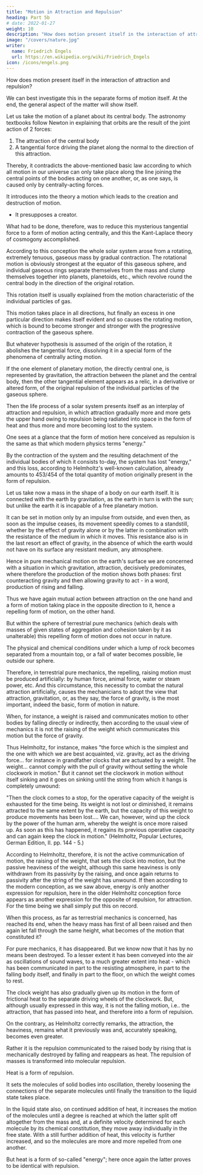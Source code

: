 ```yaml
---
title: "Motion in Attraction and Repulsion"
heading: Part 5b
# date: 2022-01-27
weight: 10
description: "How does motion present itself in the interaction of attraction and repulsion?"
image: "/covers/nature.jpg"
writer:
  name: Friedrich Engels
  url: https://en.wikipedia.org/wiki/Friedrich_Engels
icon: /icons/engels.png
---
```



How does motion present itself in the interaction of attraction and repulsion?

We can best investigate this in the separate forms of motion itself. At the end, the general aspect of the matter will show itself.

Let us take the motion of a planet about its central body. The astronomy textbooks follow Newton in explaining that orbits are the result of the joint action of 2 forces:

1. The attraction of the central body
2. A tangential force driving the planet along the normal to the direction of this attraction. 

<!-- Thus it assumes, besides the form of motion directed centrally, also another direction of motion or so-called "force" perpendicular to the line joining the central points.  -->

Thereby, it contradicts the above-mentioned basic law according to which all motion in our universe can only take place along the line joining the central points of the bodies acting on one another, or, as one says, is caused only by centrally-acting forces. 

It introduces into the theory a motion which leads to the creation and destruction of motion.
- It presupposes a creator.

What had to be done, therefore, was to reduce this mysterious tangential force to a form of motion acting centrally, and this the Kant-Laplace theory of cosmogony accomplished. 

According to this conception the whole solar system arose from a rotating, extremely tenuous, gaseous mass by gradual contraction. The rotational motion is obviously strongest at the equator of this gaseous sphere, and individual gaseous rings separate themselves from the mass and clump themselves together into planets, planetoids, etc., which revolve round the central body in the direction of the original rotation. 

This rotation itself is usually explained from the motion characteristic of the individual particles of gas. 

This motion takes place in all directions, hut finally an excess in one particular direction makes itself evident and so causes the rotating motion, which is bound to become stronger and stronger with the progressive contraction of the gaseous sphere. 

But whatever hypothesis is assumed of the origin of the rotation, it abolishes the tangential force, dissolving it in a special form of the phenomena of centrally acting motion. 

If the one element of planetary motion, the directly central one, is represented by gravitation, the attraction between the planet and the central body, then the other tangential element appears as a relic, in a derivative or altered form, of the original repulsion of the individual particles of the gaseous sphere.

Then the life process of a solar system presents itself as an interplay of attraction and repulsion, in which attraction gradually more and more gets the upper hand owing to repulsion being radiated into space in the form of heat and thus more and more becoming lost to the system.

One sees at a glance that the form of motion here conceived as repulsion is the same as that which modern physics terms "energy." 

By the contraction of the system and the resulting detachment of the individual bodies of which it consists to-day, the system has lost "energy," and this loss, according to Helmholtz's well-known calculation, already amounts to 453/454 of the total quantity of motion originally present in the form of repulsion.

Let us take now a mass in the shape of a body on our earth itself. It is connected with the earth by gravitation, as the earth in turn is with the sun; but unlike the earth it is incapable of a free planetary motion.

It can be set in motion only by an impulse from outside, and even then, as soon as the impulse ceases, its movement speedily comes to a standstill, whether by the effect of gravity alone or by the latter in combination with the resistance of the medium in which it moves. This resistance also is in the last resort an effect of gravity, in the absence of which the earth would not have on its surface any resistant medium, any atmosphere.

Hence in pure mechanical motion on the earth's surface we are concerned with a situation in which gravitation, attraction, decisively predominates, where therefore the production of the motion shows both phases: first counteracting gravity and then allowing gravity to act - in a word, production of rising and falling.

Thus we have again mutual action between attraction on the one hand and a form of motion taking place in the opposite direction to it, hence a repelling form of motion, on the other hand.

But within the sphere of terrestrial pure mechanics (which deals with masses of given states of aggregation and cohesion taken by it as unalterable) this repelling form of motion does not occur in nature.

The physical and chemical conditions under which a lump of rock becomes separated from a mountain top, or a fall of water becomes possible, lie outside our sphere. 

Therefore, in terrestrial pure mechanics, the repelling, raising motion must be produced artificially: by human force, animal force, water or steam power, etc. And this circumstance, this necessity to combat the natural attraction artificially, causes the mechanicians to adopt the view that attraction, gravitation, or, as they say, the force of gravity, is the most important, indeed the basic, form of motion in nature.

When, for instance, a weight is raised and communicates motion to other bodies by falling directly or indirectly, then according to the usual view of mechanics it is not the raising of the weight which communicates this motion but the force of gravity.

Thus Helmholtz, for instance, makes "the force which is the simplest and the one with which we are best acquainted, viz. gravity, act as the driving force... for instance in grandfather clocks that are actuated by a weight. The weight... cannot comply with the pull of gravity without setting the whole clockwork in motion." But it cannot set the clockwork in motion without itself sinking and it goes on sinking until the string from which it hangs is completely unwound:

"Then the clock comes to a stop, for the operative capacity of the weight is exhausted for the time being. Its weight is not lost or diminished, it remains attracted to the same extent by the earth, but the capacity of this weight to produce movements has been lost.... We can, however, wind up the clock by the power of the human arm, whereby the weight is once more raised up. As soon as this has happened, it regains its previous operative capacity and can again keep the clock in motion." (Helmholtz, Popular Lectures, German Edition, II. pp. 144 - 5.)

According to Helmholtz, therefore, it is not the active communication of motion, the raising of the weight, that sets the clock into motion, but the passive heaviness of the weight, although this same heaviness is only withdrawn from its passivity by the raising, and once again returns to passivity after the string of the weight has unwound. If then according to the modern conception, as we saw above, energy is only another expression for repulsion, here in the older Helmholtz conception force appears as another expression for the opposite of repulsion, for attraction. For the time being we shall simply put this on record.

When this process, as far as terrestrial mechanics is concerned, has reached its end, when the heavy mass has first of all been raised and then again let fall through the same height, what becomes of the motion that constituted it? 

For pure mechanics, it has disappeared. But we know now that it has by no means been destroyed. To a lesser extent it has been conveyed into the air as oscillations of sound waves, to a much greater extent into heat - which has been communicated in part to the resisting atmosphere, in part to the falling body itself, and finally in part to the floor, on which the weight comes to rest. 

The clock weight has also gradually given up its motion in the form of frictional heat to the separate driving wheels of the clockwork. But, although usually expressed in this way, it is not the falling motion, i.e.. the attraction, that has passed into heat, and therefore into a form of repulsion.

On the contrary, as Helmholtz correctly remarks, the attraction, the heaviness, remains what it previously was and, accurately speaking, becomes even greater.

Rather it is the repulsion communicated to the raised body by rising that is mechanically destroyed by falling and reappears as heat. The repulsion of masses is transformed into molecular repulsion.

Heat is a form of repulsion. 

It sets the molecules of solid bodies into oscillation, thereby loosening the connections of the separate molecules until finally the transition to the liquid state takes place.

In the liquid state also, on continued addition of heat, it increases the motion of the molecules until a degree is reached at which the latter split off altogether from the mass and, at a definite velocity determined for each molecule by its chemical constitution, they move away individually in the free state. With a still further addition of heat, this velocity is further increased, and so the molecules are more and more repelled from one another.

But heat is a form of so-called "energy"; here once again the latter proves to be identical with repulsion.


